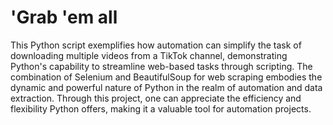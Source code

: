 # 'Grab 'em all
This Python script exemplifies how automation can simplify the task of downloading multiple videos from a TikTok channel, demonstrating Python's capability to streamline web-based tasks through scripting. The combination of Selenium and BeautifulSoup for web scraping embodies the dynamic and powerful nature of Python in the realm of automation and data extraction. Through this project, one can appreciate the efficiency and flexibility Python offers, making it a valuable tool for automation projects.




